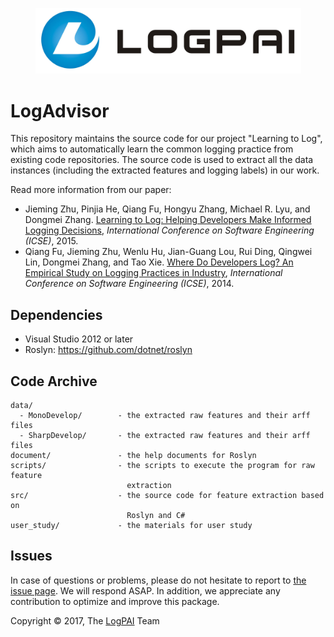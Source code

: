 <p align="center"> <a href="https://github.com/logpai"> <img src="https://github.com/logpai/logpai.github.io/blob/master/img/logpai_logo.jpg" width="425"></a></p>

# LogAdvisor

This repository maintains the source code for our project "Learning to Log", which aims to automatically learn the common logging practice from existing code repositories. The source code is used to extract all the data instances (including the extracted features and logging labels) in our work.

Read more information from our paper:
- Jieming Zhu, Pinjia He, Qiang Fu, Hongyu Zhang, Michael R. Lyu, and Dongmei Zhang. [Learning to Log: Helping Developers Make Informed Logging Decisions](http://jiemingzhu.github.io/pub/jmzhu_icse2015.pdf), *International Conference on Software Engineering (ICSE)*, 2015.
- Qiang Fu, Jieming Zhu, Wenlu Hu, Jian-Guang Lou, Rui Ding, Qingwei Lin, Dongmei Zhang, and Tao Xie. [Where Do Developers Log? An Empirical Study on Logging Practices in Industry](http://jmzhu.logpai.com/pub/qfu_icse2014.pdf), *International Conference on Software Engineering (ICSE)*, 2014.


## Dependencies

- Visual Studio 2012 or later
- Roslyn: https://github.com/dotnet/roslyn


## Code Archive

```
data/
  - MonoDevelop/        - the extracted raw features and their arff files
  - SharpDevelop/       - the extracted raw features and their arff files
document/               - the help documents for Roslyn
scripts/                - the scripts to execute the program for raw feature 
                          extraction 
src/                    - the source code for feature extraction based on 
                          Roslyn and C#
user_study/             - the materials for user study
```
	  

## Issues

In case of questions or problems, please do not hesitate to report to [the 
issue page](https://github.com/logpai/LogAdvisor/issues). We will respond ASAP. 
In addition, we appreciate any contribution to optimize and improve this 
package.



Copyright &copy; 2017, The [LogPAI](https://github.com/logpai) Team  
